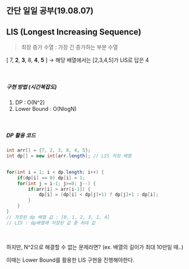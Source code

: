 ## 간단 일일 공부(19.08.07)

## LIS (Longest Increasing Sequence)

> 최장 증가 수열 : 가장 긴 증가하는 부분 수열

[ 7, **2**, **3**, 8, **4**, **5** ] → 해당 배열에서는 [2,3,4,5]가 LIS로 답은 4

<br>

##### 구현 방법 (시간복잡도)

1. DP : O(N^2)
2. Lower Bound : O(NlogN)

<br>

##### DP 활용 코드

```java
int arr[] = {7, 2, 3, 8, 4, 5};
int dp[] = new int[arr.length]; // LIS 저장 배열


for(int i = 1; i < dp.length; i++) {
    if(dp[i] == 0) dp[i] = 1;
    for(int j = i-1; j>=0; j--) {
        if(arr[i] > arr[i-1]) {
            dp[i] = (dp[i] < dp[j]+1) ? dp[j]+1 : dp[i];
        }
    }
}
// 저장된 dp 배열 값 : [0, 1, 2, 3, 1, 4]
// LIS : dp배열에 저장된 값 중 최대 값 
```

<br>

하지만, N^2으로 해결할 수 없는 문제라면? (ex. 배열의 길이가 최대 10만일 때..)

이때는 Lower Bound를 활용한 LIS 구현을 진행해야한다.


